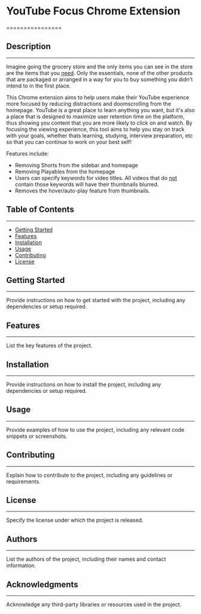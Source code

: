 # YouTube Focus Chrome Extension
================

## Description
------------

Imagine going the grocery store and the only items you can see in the store are the 
items that you <u>need</u>. Only the essentials, none of the other products that are packaged or arranged
in a way for you to buy something you didn't intend to in the first place.

This Chrome extension aims to help users make their YouTube experience more focused by reducing distractions and
doomscrolling from the homepage. YouTube is a great place to learn anything you want, but it's also a place that is designed 
to maximize user retention time on the platform, thus showing you content that you are more likely to click on and watch. By focusing the viewing experience, this tool aims to help you stay on track
with your goals, whether thats learning, studying, interview preparation, etc so that you can continue to work on your best self!

Features include:

- Removing Shorts from the sidebar and homepage
- Removing Playables from the homepage
- Users can specify keywords for video titles. All videos that do <u>not</u> contain those keywords will have their thumbnails
blurred.
- Removes the hover/auto-play feature from thumbnails.

## Table of Contents
-----------------

* [Getting Started](#getting-started)
* [Features](#features)
* [Installation](#installation)
* [Usage](#usage)
* [Contributing](#contributing)
* [License](#license)

## Getting Started
---------------

Provide instructions on how to get started with the project, including any dependencies or setup required.

## Features
--------

List the key features of the project.

## Installation
------------

Provide instructions on how to install the project, including any dependencies or setup required.

## Usage
-----

Provide examples of how to use the project, including any relevant code snippets or screenshots.

## Contributing
------------

Explain how to contribute to the project, including any guidelines or requirements.

## License
-------

Specify the license under which the project is released.

## Authors
--------

List the authors of the project, including their names and contact information.

## Acknowledgments
---------------

Acknowledge any third-party libraries or resources used in the project.